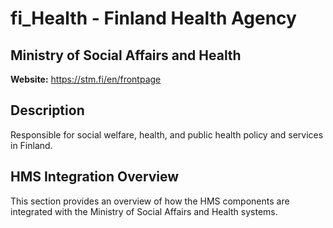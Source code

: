 # fi_Health - Finland Health Agency

## Ministry of Social Affairs and Health

**Website:** https://stm.fi/en/frontpage

## Description

Responsible for social welfare, health, and public health policy and services in Finland.

## HMS Integration Overview

This section provides an overview of how the HMS components are integrated with the Ministry of Social Affairs and Health systems.
